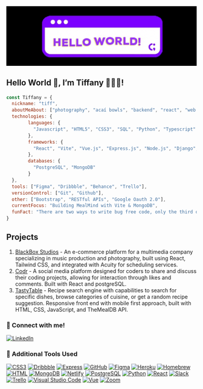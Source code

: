 <!-- <div id="header" align="center"> -->
  <img src="./assets/helloworld.gif"/>
<!-- </div> -->

## Hello World 👋, I’m Tiffany 👩🏻‍💻!
```js
const Tiffany = {
  nickname: "tiff",
  aboutMeAbout: ["photography", "acaí bowls", "backend", "react", "web design"],
  technologies: {
        languages: { 
          "Javascript", "HTML5", "CSS3", "SQL", "Python", "Typescript"
        },
        frameworks: {
          "React", "Vite", "Vue.js", "Express.js", "Node.js", "Django", "Mongoose"
        },
        databases: {
          "PostgreSQL", "MongoDB"
        }
  },
  tools: ["Figma", "Dribbble", "Behance", "Trello"],
  versionControl: ["Git", "Github"],
  other: ["Bootstrap", "RESTful APIs", "Google Oauth 2.0"],
  currentFocus: "Building MealMind with Vite & MongoDB",
  funFact: "There are two ways to write bug free code, only the third one works"
}
```
## Projects 
1. [BlackBox Studios](https://github.com/tiffpereira/BlackBox-Studios) - An e-commerce platform for a multimedia company specializing in music production and photography, built using React, Tailwind CSS, and integrated with Acuity for scheduling services.
2. [Codr](https://github.com/RTSY-P3/Frontend) - A social media platform designed for coders to share and discuss their coding projects, allowing for interaction through likes and comments. Built with React and postgreSQL.
3. [TastyTable](https://github.com/tiffpereira/Project_1_tasty_table) - Recipe search engine with capabilities to search for specific dishes, browse categories of cuisine, or get a random recipe suggestion. Responsive front end with mobile first approach, built with HTML, CSS, JavaScript, and TheMealDB API.


### 👥 Connect with me!
[![LinkedIn](https://img.shields.io/badge/-Tiffany%20Pereira-0A66C2?style=for-the-badge&logo=LinkedIn&logoColor=FFFFFF)](https://www.linkedin.com/in/tiffanympereira/)

### 🧰 Additional Tools Used 
[![CSS3](https://img.shields.io/badge/-CSS-239120?style=for-the-badge&logo=css3&logoColor=FFFFFF)](https://www.css.com)
[![Dribbble](https://img.shields.io/badge/-Dribbble-EA4C89?style=for-the-badge&logo=dribbble&logoColor=FFFFFF)](https://www.dribbble.com)
[![Express](https://img.shields.io/badge/-Express.js-404D59?style=for-the-badge&logo=express.js&logoColor=FFFFFF)](https://expressjs.com/)
[![GitHub](https://img.shields.io/badge/-GitHub-181717?style=for-the-badge&logo=GitHub&logoColor=FFFFFF)](https://www.github.com/)
[![Figma](https://img.shields.io/badge/-figma-%23F24E1E.svg?style=for-the-badge&logo=figma&logoColor=FFFFFF)](https://www.figma.com)
[![Heroku](https://img.shields.io/badge/-Heroku-430098?style=for-the-badge&logo=Heroku&logoColor=FFFFFF)](https://www.heroku.com/)
[![Homebrew](https://img.shields.io/badge/-Homebrew-FBB040?style=for-the-badge&logo=Homebrew&logoColor=FFFFFF)](https://brew.sh/)
[![HTML](https://img.shields.io/badge/-HTML-239120?style=for-the-badge&logo=html5&logoColor=FFFFFF)](https://www.html.com)
[![MongoDB](https://img.shields.io/badge/-MongoDB-4EA94B?style=for-the-badge&logo=mongodb&logoColor=FFFFFF)](https://www.mongodb.com/)
[![Netlify](https://img.shields.io/badge/-Netlify-00C7B7?style=for-the-badge&logo=netlify&logoColor=FFFFFF)](https://www.netlify.com)
[![PostgreSQL](https://img.shields.io/badge/-PostgreSQL-4169E1?style=for-the-badge&logo=PostgreSQL&logoColor=FFFFFF)](https://www.postgresql.org/)
[![Python](https://img.shields.io/badge/-Python-3776AB?style=for-the-badge&logo=Python&logoColor=FFFFFF)](https://www.python.org/)
[![React](https://img.shields.io/badge/-React-20232A?style=for-the-badge&logo=react&logoColor=FFFFFF)](https://www.react.com)
[![Slack](https://img.shields.io/badge/-Slack-4A154B?style=for-the-badge&logo=Slack&logoColor=FFFFFF)](https://slack.com/)
[![Trello](https://img.shields.io/badge/-Trello-0052CC?style=for-the-badge&logo=Trello&logoColor=FFFFFF)](https://trello.com/)
[![Visual Studio Code](https://img.shields.io/badge/-Visual%20Studio%20Code-007ACC?style=for-the-badge&logo=Visual%20Studio%20Code&logoColor=FFFFFF)](https://code.visualstudio.com/)
[![Vue](https://img.shields.io/badge/-Vue.js-35495E?style=for-the-badge&logo=vue.js&logoColor=FFFFFF)](https://www.vue.com)
[![Zoom](https://img.shields.io/badge/-Zoom-2D8CFF?style=for-the-badge&logo=zoom&logoColor=FFFFFF)](https://www.zoom.com)
